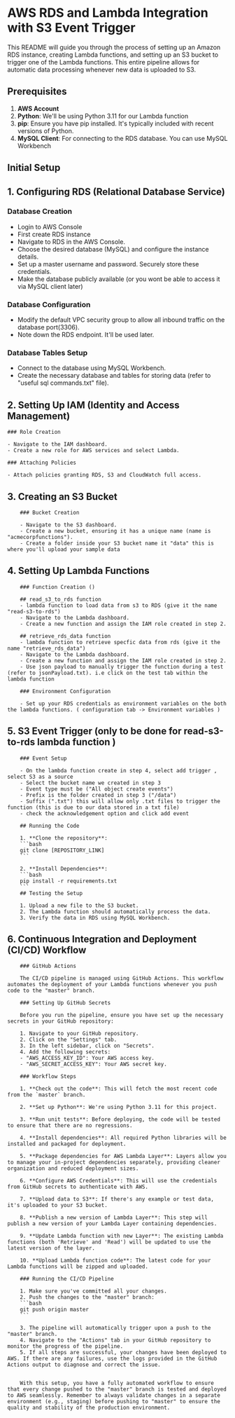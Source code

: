# AWS RDS and Lambda Integration with S3 Event Trigger

This README will guide you through the process of setting up an Amazon RDS instance, creating Lambda functions, and setting up an S3 bucket to trigger one of the Lambda functions. This entire pipeline allows for automatic data processing whenever new data is uploaded to S3.

## Prerequisites

1. **AWS Account**
2. **Python**: We'll be using Python 3.11 for our Lambda function
3. **pip**: Ensure you have pip installed. It's typically included with recent versions of Python.
4. **MySQL Client**: For connecting to the RDS database. You can use MySQL Workbench

## Initial Setup
## 1. Configuring RDS (Relational Database Service)

### Database Creation
- Login to AWS Console
- First create RDS instance
- Navigate to RDS in the AWS Console.
- Choose the desired database (MySQL) and configure the instance details.
- Set up a master username and password. Securely store these credentials.
- Make the database publicly available (or you wont be able to access it via MySQL client later)

### Database Configuration

- Modify the default VPC security group to allow all inbound traffic on the database port(3306).
- Note down the RDS endpoint. It'll be used later.

### Database Tables Setup

- Connect to the database using MySQL Workbench.
- Create the necessary database and tables for storing data (refer to "useful sql commands.txt" file).

## 2. Setting Up IAM (Identity and Access Management)

    ### Role Creation

    - Navigate to the IAM dashboard.
    - Create a new role for AWS services and select Lambda.

    ### Attaching Policies

    - Attach policies granting RDS, S3 and CloudWatch full access.

## 3. Creating an S3 Bucket

        ### Bucket Creation

        - Navigate to the S3 dashboard.
        - Create a new bucket, ensuring it has a unique name (name is "acmecorpfunctions").
        - Create a folder inside your S3 bucket name it "data" this is where you'll upload your sample data

## 4. Setting Up Lambda Functions

        ### Function Creation ()

        ## read_s3_to_rds function
        - lambda function to load data from s3 to RDS (give it the name "read-s3-to-rds")
        - Navigate to the Lambda dashboard.
        - Create a new function and assign the IAM role created in step 2.

        ## retrieve_rds_data function
        - lambda function to retrieve specfic data from rds (give it the name "retrieve_rds_data")
        - Navigate to the Lambda dashboard.
        - Create a new function and assign the IAM role created in step 2.
        - Use json payload to manually trigger the function during a test (refer to jsonPayload.txt). i.e click on the test tab within the lambda function

        ### Environment Configuration

        - Set up your RDS credentials as environment variables on the both the lambda functions. ( configuration tab -> Environment variables )
  
## 5. S3 Event Trigger (only to be done for read-s3-to-rds lambda function )

        ### Event Setup

        - On the lambda function create in step 4, select add trigger , select S3 as a source
        - Select the bucket name we created in step 3
        - Event type must be ("All object create events")
        - Prefix is the folder created in step 3 ("/data")
        - Suffix (".txt") this will allow only .txt files to trigger the function (this is due to our data stored in a txt file)
        - check the acknowledgement option and click add event

        ## Running the Code

        1. **Clone the repository**:
        ```bash
        git clone [REPOSITORY_LINK]
        ```

        2. **Install Dependencies**:
        ```bash
        pip install -r requirements.txt
        ```
        ## Testing the Setup

        1. Upload a new file to the S3 bucket.
        2. The Lambda function should automatically process the data.
        3. Verify the data in RDS using MySQL Workbench.

## 6. Continuous Integration and Deployment (CI/CD) Workflow

        ### GitHub Actions

        The CI/CD pipeline is managed using GitHub Actions. This workflow automates the deployment of your Lambda functions whenever you push code to the "master" branch.

        ### Setting Up GitHub Secrets

        Before you run the pipeline, ensure you have set up the necessary secrets in your GitHub repository:

        1. Navigate to your GitHub repository.
        2. Click on the "Settings" tab.
        3. In the left sidebar, click on "Secrets".
        4. Add the following secrets:
        - "AWS_ACCESS_KEY_ID": Your AWS access key.
        - "AWS_SECRET_ACCESS_KEY": Your AWS secret key.

        ### Workflow Steps

        1. **Check out the code**: This will fetch the most recent code from the `master` branch.
        
        2. **Set up Python**: We're using Python 3.11 for this project.

        3. **Run unit tests**: Before deploying, the code will be tested to ensure that there are no regressions.

        4. **Install dependencies**: All required Python libraries will be installed and packaged for deployment.

        5. **Package dependencies for AWS Lambda Layer**: Layers allow you to manage your in-project dependencies separately, providing cleaner organization and reduced deployment sizes.

        6. **Configure AWS Credentials**: This will use the credentials from GitHub secrets to authenticate with AWS.

        7. **Upload data to S3**: If there's any example or test data, it's uploaded to your S3 bucket.

        8. **Publish a new version of Lambda Layer**: This step will publish a new version of your Lambda Layer containing dependencies.

        9. **Update Lambda function with new Layer**: The existing Lambda functions (both 'Retrieve' and 'Read') will be updated to use the latest version of the layer.

        10. **Upload Lambda function code**: The latest code for your Lambda functions will be zipped and uploaded.

        ### Running the CI/CD Pipeline

        1. Make sure you've committed all your changes.
        2. Push the changes to the "master" branch:
        ```bash
        git push origin master
        ```

        3. The pipeline will automatically trigger upon a push to the "master" branch.
        4. Navigate to the "Actions" tab in your GitHub repository to monitor the progress of the pipeline.
        5. If all steps are successful, your changes have been deployed to AWS. If there are any failures, use the logs provided in the GitHub Actions output to diagnose and correct the issue.


        With this setup, you have a fully automated workflow to ensure that every change pushed to the "master" branch is tested and deployed to AWS seamlessly. Remember to always validate changes in a separate environment (e.g., staging) before pushing to "master" to ensure the quality and stability of the production environment.